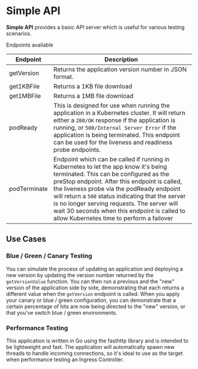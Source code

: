# Simple API

**Simple API** provides a basic API server which is useful for various testing scenarios.

Endpoints available

| Endpoint | Description |
| -------- | ----------- |
| getVersion | Returns the application version number in JSON format. |
| get1KBFile | Returns a 1KB file download |
| get1MBFile | Returns a 1MB file download |
| podReady | This is designed for use when running the application in a Kubernetes cluster. It will return either a ```200/OK``` response if the application is running, or ```500/Internal Server Error``` if the application is being terminated. This endpoint can be used for the liveness and readiness probe endpoints. |
| podTerminate | Endpoint which can be called if running in Kubernetes to let the app know it's being terminated. This can be configured as the preStop endpoint.  After this endpoint is called, the liveness probe via the podReady endpoint will return a ```500``` status indicating that the server is no longer serving requests. The server will wait 30 seconds when this endpoint is called to allow Kubernetes time to perform a failover |

## Use Cases

### Blue / Green / Canary Testing

You can simulate the process of updating an application and deploying a new version by updating the version number returned by the ```getVersionValue``` function. You can then run a previous and the "new" version of the application side by side, demonstrating that each returns a different value when the ```getVersion``` endpoint is called. When you apply your canary or blue / green configuration, you can demonstrate that a certain percentage of hits are now being directed to the "new" version, or that you've switch blue / green environments.

### Performance Testing

This application is written in Go using the fasthttp library and is intended to be lightweight and fast. The application will automatically spawn new threads to handle incoming connections, so it's ideal to use as the target when performance testing an Ingress Controller.